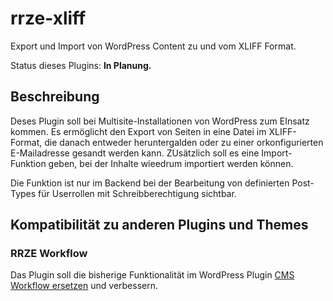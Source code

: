 # rrze-xliff
Export und Import von WordPress Content zu und vom XLIFF Format.

Status dieses Plugins: **In Planung.**

## Beschreibung

Deses Plugin soll bei Multisite-Installationen von WordPress zum EInsatz kommen. Es ermöglicht den Export von Seiten in eine Datei im XLIFF-Format, die danach entweder heruntergalden oder zu einer orkonfigurierten E-Mailadresse gesandt werden kann.
ZUsätzlich soll es eine Import-Funktion geben, bei der Inhalte wieedrum importiert werden können.

Die Funktion ist nur im Backend bei der Bearbeitung von definierten Post-Types für Userrollen mit Schreibberechtigung sichtbar. 

 
## Kompatibilität zu anderen Plugins und Themes

### RRZE Workflow

Das Plugin soll die bisherige Funktionalität im WordPress Plugin [CMS Workflow ersetzen](https://github.com/RRZE-Webteam/cms-workflow) und verbessern.
